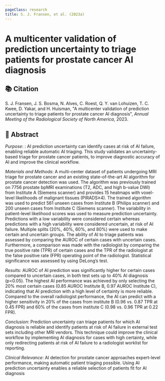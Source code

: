 ```yaml
---
pageClass: research
title: S. J. Fransen, et al. (2023a)
---
```

# A multicenter validation of prediction uncertainty to triage patients for prostate cancer AI diagnosis

## 📚 Citation
S. J. Fransen, J. S. Bosma, N. Alves, C. Roest, Q. Y. van Lohuizen, T. C. Kwee, D. Yakar, and H. Huisman, "A multicenter validation of prediction uncertainty to triage patients for prostate cancer AI diagnosis", _Annual Meeting of the Radiological Society of North America_, 2023.

## 📖 Abstract
*Purpose*: : AI prediction uncertainty can identify cases at risk of AI failure, enabling reliable automatic AI triaging. This study validates an uncertainty-based triage for prostate cancer patients, to improve diagnostic accuracy of AI and improve the clinical workflow.

*Materials and Methods*: A multi-center dataset of patients undergoing MRI triage for prostate cancer and an existing state-of-the-art AI algorithm for prostate cancer detection was used. The algorithm was previously trained on 7756 prostate bpMRI examinations (T2, ADC, and high b-value DWI) from Institute A (Siemens scanner) and provides 15 heatmaps with voxel-level likelihoods of malignant tissues (PIRADS≥4). The trained algorithm was used to predict 561 unseen cases from Institute B (Philips scanner) and 200 unseen cases from Institute C (Siemens scanner). The variability in patient-level likelihood scores was used to measure prediction uncertainty. Predictions with a low variability were considered certain whereas predictions with a high variability were considered uncertain, at risk of AI failure. Multiple splits (20%, 40%, 60%, and 80%) were used to make certain and uncertain groups. The ability of AI to triage patients was assessed by comparing the AUROC of certain cases with uncertain cases. Furthermore, a comparison was made with the radiologist by comparing the true positive rate (TPR) of certain cases and the TPR of the radiologist at the false positive rate (FPR) operating point of the radiologist. Statistical significance was assessed by using DeLong’s test.
 
*Results*: AUROC of AI prediction was significantly higher for certain cases compared to uncertain cases, in both test sets up to 40% AI diagnosis (p<0.05). The highest AI performance was achieved by only selecting the 20% most certain cases (0.85 AUROC Institute B, 0.97 AUROC Institute C), indicating that AI prediction with a high level of certainty is more reliable. Compared to the overall radiologist performance, the AI can predict with a higher sensitivity in 20% of the cases from institute B (0.96 vs. 0.87 TPR at 0.45 FPR) and 60% of the cases from institute C (0.98 vs. 0.96 TPR at 0.22 FPR).

*Conclusion*: Prediction uncertainty can triage patients for which AI diagnosis is reliable and identify patients at risk of AI failure in external test sets including other MRI vendors. This technique could improve the clinical workflow by implementing AI diagnosis for cases with high certainty, while only redirecting patients at risk of AI failure to a radiologist worklist for reporting.

*Clinical Relevance*: AI detection for prostate cancer approaches expert-level performance, making automatic patient triaging possible. Using AI prediction uncertainty enables a reliable selection of patients fit for AI diagnosis
